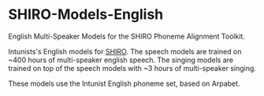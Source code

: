 # SHIRO-Models-English
English Multi-Speaker Models for the SHIRO Phoneme Alignment Toolkit.

Intunists's English models for [SHIRO](https://github.com/Sleepwalking/SHIRO).
The speech models are trained on ~400 hours of multi-speaker english speech.
The singing models are trained on top of the speech models with ~3 hours of multi-speaker singing.

These models use the Intunist English phoneme set, based on Arpabet.
